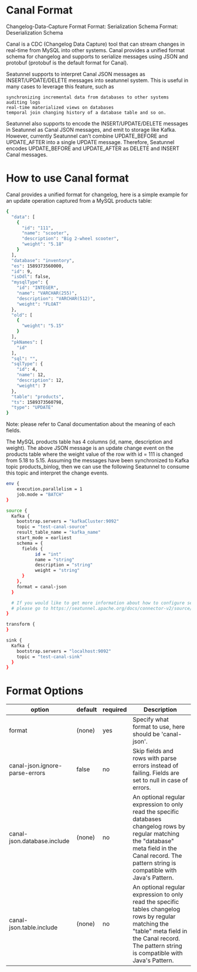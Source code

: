 # Canal Format

Changelog-Data-Capture Format Format: Serialization Schema Format: Deserialization Schema

Canal is a CDC (Changelog Data Capture) tool that can stream changes in real-time from MySQL into other systems. Canal provides a unified format schema for changelog and supports to serialize messages using JSON and protobuf (protobuf is the default format for Canal).

Seatunnel supports to interpret Canal JSON messages as INSERT/UPDATE/DELETE messages into seatunnel system. This is useful in many cases to leverage this feature, such as

    synchronizing incremental data from databases to other systems
    auditing logs
    real-time materialized views on databases
    temporal join changing history of a database table and so on.

Seatunnel also supports to encode the INSERT/UPDATE/DELETE messages in Seatunnel as Canal JSON messages, and emit to storage like Kafka. However, currently Seatunnel can’t combine UPDATE_BEFORE and UPDATE_AFTER into a single UPDATE message. Therefore, Seatunnel encodes UPDATE_BEFORE and UPDATE_AFTER as DELETE and INSERT Canal messages.

# How to use Canal format
Canal provides a unified format for changelog, here is a simple example for an update operation captured from a MySQL products table:
```bash
{
  "data": [
    {
      "id": "111",
      "name": "scooter",
      "description": "Big 2-wheel scooter",
      "weight": "5.18"
    }
  ],
  "database": "inventory",
  "es": 1589373560000,
  "id": 9,
  "isDdl": false,
  "mysqlType": {
    "id": "INTEGER",
    "name": "VARCHAR(255)",
    "description": "VARCHAR(512)",
    "weight": "FLOAT"
  },
  "old": [
    {
      "weight": "5.15"
    }
  ],
  "pkNames": [
    "id"
  ],
  "sql": "",
  "sqlType": {
    "id": 4,
    "name": 12,
    "description": 12,
    "weight": 7
  },
  "table": "products",
  "ts": 1589373560798,
  "type": "UPDATE"
}
```
Note: please refer to Canal documentation about the meaning of each fields.

The MySQL products table has 4 columns (id, name, description and weight). 
The above JSON message is an update change event on the products table where the weight value of the row with id = 111 is changed from 5.18 to 5.15. 
Assuming the messages have been synchronized to Kafka topic products_binlog, then we can use the following Seatunnel to consume this topic and interpret the change events.

```bash
env {
    execution.parallelism = 1
    job.mode = "BATCH"
}

source {
  Kafka {
    bootstrap.servers = "kafkaCluster:9092"
    topic = "test-canal-source"
    result_table_name = "kafka_name"
    start_mode = earliest
    schema = {
      fields {
           id = "int"
           name = "string"
           description = "string"
           weight = "string"
      }
    },
    format = canal-json
  }

  # If you would like to get more information about how to configure seatunnel and see full list of source plugins,
  # please go to https://seatunnel.apache.org/docs/connector-v2/source/KafkaSource
}

transform {
}

sink {
  Kafka {
    bootstrap.servers = "localhost:9092"
    topic = "test-canal-sink"
  }
}
```

# Format Options

| option                         | default  | required | Description                                                                                                                                                                                                |
|--------------------------------|----------|----------|------------------------------------------------------------------------------------------------------------------------------------------------------------------------------------------------------------|
| format                         | (none)   | yes      | Specify what format to use, here should be 'canal-json'.                                                                                                                                                   |
| canal-json.ignore-parse-errors | false    | no       | Skip fields and rows with parse errors instead of failing. Fields are set to null in case of errors.                                                                                                       |
| canal-json.database.include    | (none)   | no       | An optional regular expression to only read the specific databases changelog rows by regular matching the "database" meta field in the Canal record. The pattern string is compatible with Java's Pattern. |
| canal-json.table.include       | (none)   | no       | An optional regular expression to only read the specific tables changelog rows by regular matching the "table" meta field in the Canal record. The pattern string is compatible with Java's Pattern.       |